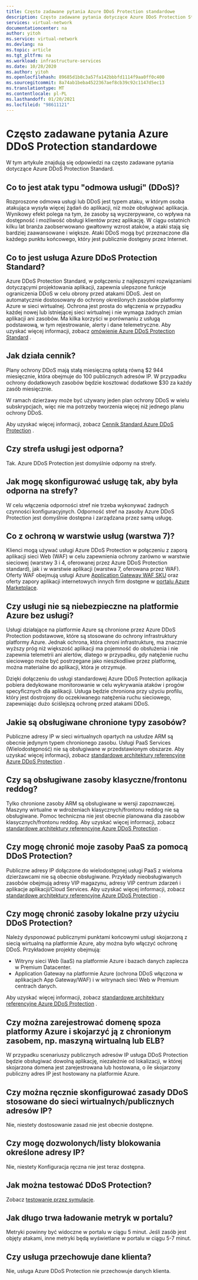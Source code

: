 ```yaml
---
title: Często zadawane pytania Azure DDoS Protection standardowe
description: Często zadawane pytania dotyczące Azure DDoS Protection Standard, które pomagają zapewnić ochronę przed atakami DDoS.
services: virtual-network
documentationcenter: na
author: yitoh
ms.service: virtual-network
ms.devlang: na
ms.topic: article
ms.tgt_pltfrm: na
ms.workload: infrastructure-services
ms.date: 10/28/2020
ms.author: yitoh
ms.openlocfilehash: 89685d1b8c3a57fa142bbbfd1114f9aa0ff0c400
ms.sourcegitcommit: 8a74ab1beba4522367aef8cb39c92c1147d5ec13
ms.translationtype: MT
ms.contentlocale: pl-PL
ms.lasthandoff: 01/20/2021
ms.locfileid: "98611121"
---
```

# <a name="azure-ddos-protection-standard-frequent-asked-questions"></a>Często zadawane pytania Azure DDoS Protection standardowe

W tym artykule znajdują się odpowiedzi na często zadawane pytania dotyczące Azure DDoS Protection Standard. 

## <a name="what-is-a-distributed-denial-of-service-ddos-attack"></a>Co to jest atak typu "odmowa usługi" (DDoS)?
Rozproszone odmowa usługi lub DDoS jest typem ataku, w którym osoba atakująca wysyła więcej żądań do aplikacji, niż może obsługiwać aplikacja. Wynikowy efekt polega na tym, że zasoby są wyczerpywane, co wpływa na dostępność i możliwość obsługi klientów przez aplikację. W ciągu ostatnich kilku lat branża zaobserwowano gwałtowny wzrost ataków, a ataki stają się bardziej zaawansowane i większe. Ataki DDoS mogą być przeznaczone dla każdego punktu końcowego, który jest publicznie dostępny przez Internet.

## <a name="what-is-azure-ddos-protection-standard-service"></a>Co to jest usługa Azure DDoS Protection Standard?
Azure DDoS Protection Standard, w połączeniu z najlepszymi rozwiązaniami dotyczącymi projektowania aplikacji, zapewnia ulepszone funkcje ograniczenia DDoS w celu obrony przed atakami DDoS. Jest on automatycznie dostosowany do ochrony określonych zasobów platformy Azure w sieci wirtualnej. Ochrona jest prosta do włączenia w przypadku każdej nowej lub istniejącej sieci wirtualnej i nie wymaga żadnych zmian aplikacji ani zasobów. Ma kilka korzyści w porównaniu z usługą podstawową, w tym rejestrowanie, alerty i dane telemetryczne. Aby uzyskać więcej informacji, zobacz [omówienie Azure DDoS Protection Standard](ddos-protection-overview.md) . 

## <a name="how-does-pricing-work"></a>Jak działa cennik?
Plany ochrony DDoS mają stałą miesięczną opłatą równą $2 944 miesięcznie, która obejmuje do 100 publicznych adresów IP. W przypadku ochrony dodatkowych zasobów będzie kosztować dodatkowe $30 za każdy zasób miesięcznie. 

W ramach dzierżawy może być używany jeden plan ochrony DDoS w wielu subskrypcjach, więc nie ma potrzeby tworzenia więcej niż jednego planu ochrony DDoS.

Aby uzyskać więcej informacji, zobacz [Cennik Standard Azure DDoS Protection](https://azure.microsoft.com/pricing/details/ddos-protection/) .

## <a name="is-the-service-zone-resilient"></a>Czy strefa usługi jest odporna?
Tak. Azure DDoS Protection jest domyślnie odporny na strefy.

## <a name="how-do-i-configure-the-service-to-be-zone-resilient"></a>Jak mogę skonfigurować usługę tak, aby była odporna na strefy?
W celu włączenia odporności stref nie trzeba wykonywać żadnych czynności konfiguracyjnych. Odporność stref na zasoby Azure DDoS Protection jest domyślnie dostępna i zarządzana przez samą usługę.

## <a name="what-about-protection-at-the-service-layer-layer-7"></a>Co z ochroną w warstwie usług (warstwa 7)?
Klienci mogą używać usługi Azure DDoS Protection w połączeniu z zaporą aplikacji sieci Web (WAF) w celu zapewnienia ochrony zarówno w warstwie sieciowej (warstwy 3 i 4, oferowanej przez Azure DDoS Protection standard), jak i w warstwie aplikacji (warstwa 7, oferowana przez WAF). Oferty WAF obejmują usługi Azure [Application Gateway WAF SKU](../web-application-firewall/ag/ag-overview.md?toc=%2fazure%2fvirtual-network%2ftoc.json) oraz oferty zapory aplikacji internetowych innych firm dostępne w [portalu Azure Marketplace](https://azuremarketplace.microsoft.com/marketplace/apps?page=1&search=web%20application%20firewall).

## <a name="are-services-unsafe-in-azure-without-the-service"></a>Czy usługi nie są niebezpieczne na platformie Azure bez usługi?
Usługi działające na platformie Azure są chronione przez Azure DDoS Protection podstawowe, które są stosowane do ochrony infrastruktury platformy Azure. Jednak ochrona, która chroni infrastrukturę, ma znacznie wyższy próg niż większość aplikacji ma pojemność do obsłużenia i nie zapewnia telemetrii ani alertów, dlatego w przypadku, gdy natężenie ruchu sieciowego może być postrzegane jako nieszkodliwe przez platformę, można materialne do aplikacji, która je otrzymuje. 

Dzięki dołączeniu do usługi standardowej Azure DDoS Protection aplikacja pobiera dedykowane monitorowanie w celu wykrywania ataków i progów specyficznych dla aplikacji. Usługa będzie chroniona przy użyciu profilu, który jest dostrojony do oczekiwanego natężenia ruchu sieciowego, zapewniając dużo ściślejszą ochronę przed atakami DDoS.

## <a name="what-are-the-supported-protected-resource-types"></a>Jakie są obsługiwane chronione typy zasobów?
Publiczne adresy IP w sieci wirtualnych opartych na usłudze ARM są obecnie jedynym typem chronionego zasobu. Usługi PaaS Services (Wielodostępność) nie są obsługiwane w przedstawionym obszarze. Aby uzyskać więcej informacji, zobacz [standardowe architektury referencyjne Azure DDoS Protection](ddos-protection-reference-architectures.md) .

## <a name="are-classicrdfe-protected-resources-supported"></a>Czy są obsługiwane zasoby klasyczne/frontonu reddog?
Tylko chronione zasoby ARM są obsługiwane w wersji zapoznawczej. Maszyny wirtualne w wdrożeniach klasycznych/frontonu reddog nie są obsługiwane. Pomoc techniczna nie jest obecnie planowana dla zasobów klasycznych/frontonu reddog. Aby uzyskać więcej informacji, zobacz [standardowe architektury referencyjne Azure DDoS Protection](ddos-protection-reference-architectures.md) .

## <a name="can-i-protect-my-paas-resources-using-ddos-protection"></a>Czy mogę chronić moje zasoby PaaS za pomocą DDoS Protection?
Publiczne adresy IP dołączone do wielodostępnej usługi PaaS z wieloma dzierżawcami nie są obecnie obsługiwane. Przykłady nieobsługiwanych zasobów obejmują adresy VIP magazynu, adresy VIP centrum zdarzeń i aplikacje aplikacji/Cloud Services. Aby uzyskać więcej informacji, zobacz [standardowe architektury referencyjne Azure DDoS Protection](ddos-protection-reference-architectures.md) .

## <a name="can-i-protect-my-on-premise-resources-using-ddos-protection"></a>Czy mogę chronić zasoby lokalne przy użyciu DDoS Protection?
Należy dysponować publicznymi punktami końcowymi usługi skojarzoną z siecią wirtualną na platformie Azure, aby można było włączyć ochronę DDoS. Przykładowe projekty obejmują:
- Witryny sieci Web (IaaS) na platformie Azure i bazach danych zaplecza w Premium Datacenter. 
- Application Gateway na platformie Azure (ochrona DDoS włączona w aplikacjach App Gateway/WAF) i w witrynach sieci Web w Premium centrach danych.

Aby uzyskać więcej informacji, zobacz [standardowe architektury referencyjne Azure DDoS Protection](ddos-protection-reference-architectures.md) .

## <a name="can-i-register-a-domain-outside-of-azure-and-associate-that-to-a-protected-resource-like-vm-or-elb"></a>Czy można zarejestrować domenę spoza platformy Azure i skojarzyć ją z chronionym zasobem, np. maszyną wirtualną lub ELB?
W przypadku scenariuszy publicznych adresów IP usługa DDoS Protection będzie obsługiwać dowolną aplikację, niezależnie od lokalizacji, w której skojarzona domena jest zarejestrowana lub hostowana, o ile skojarzony publiczny adres IP jest hostowany na platformie Azure. 

## <a name="can-i-manually-configure-the-ddos-policy-applied-to-the-vnetspublic-ips"></a>Czy można ręcznie skonfigurować zasady DDoS stosowane do sieci wirtualnych/publicznych adresów IP?
Nie, niestety dostosowanie zasad nie jest obecnie dostępne.

## <a name="can-i-allowlistblocklist-specific-ip-addresses"></a>Czy mogę dozwolonych/listy blokowania określone adresy IP?
Nie, niestety Konfiguracja ręczna nie jest teraz dostępna.

## <a name="how-can-i-test-ddos-protection"></a>Jak można testować DDoS Protection?
Zobacz [testowanie przez symulacje](test-through-simulations.md).

## <a name="how-long-does-it-take-for-the-metrics-to-load-on-portal"></a>Jak długo trwa ładowanie metryk w portalu?
Metryki powinny być widoczne w portalu w ciągu 5 minut. Jeśli zasób jest objęty atakami, inne metryki będą wyświetlane w portalu w ciągu 5-7 minut. 

## <a name="does-the-service-store-customer-data"></a>Czy usługa przechowuje dane klienta?
Nie, usługa Azure DDoS Protection nie przechowuje danych klienta.
    
